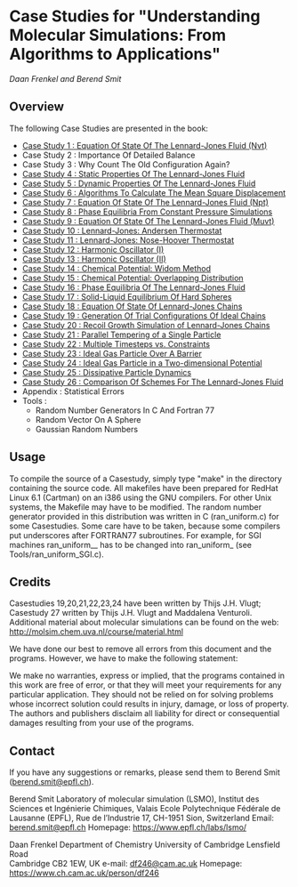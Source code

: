 # Case Studies for "Understanding Molecular Simulations: From Algorithms to Applications"

*Daan Frenkel and Berend Smit*

## Overview 

The following Case Studies are presented in the book: 

- [Case Study 1  : Equation Of State Of The Lennard-Jones Fluid (Nvt)](CaseStudy_01)
- Case Study 2  : Importance Of Detailed Balance 
- Case Study 3  : Why Count The Old Configuration Again? 
- [Case Study 4  : Static Properties Of The Lennard-Jones Fluid](CaseStudy_04)
- [Case Study 5  : Dynamic Properties Of The Lennard-Jones Fluid](CaseStudy_05)
- [Case Study 6  : Algorithms To Calculate The Mean Square Displacement](CaseStudy_06) 
- [Case Study 7  : Equation Of State Of The Lennard-Jones Fluid (Npt)](CaseStudy_07) 
- [Case Study 8  : Phase Equilibria From Constant Pressure Simulations](CaseStudy_08) 
- [Case Study 9  : Equation Of State Of The Lennard-Jones Fluid (Muvt)](CaseStudy_09) 
- [Case Study 10 : Lennard-Jones: Andersen Thermostat](CaseStudy_10) 
- [Case Study 11 : Lennard-Jones: Nose-Hoover Thermostat](CaseStudy_11) 
- [Case Study 12 : Harmonic Oscillator (I)](CaseStudy_12) 
- [Case Study 13 : Harmonic Oscillator (II)](CaseStudy_13) 
- [Case Study 14 : Chemical Potential: Widom Method](CaseStudy_14) 
- [Case Study 15 : Chemical Potential: Overlapping Distribution](CaseStudy_15) 
- [Case Study 16 : Phase Equilibria Of The Lennard-Jones Fluid](CaseStudy_16) 
- [Case Study 17 : Solid-Liquid Equilibrium Of Hard Spheres](CaseStudy_17) 
- [Case Study 18 : Equation Of State Of Lennard-Jones Chains](CaseStudy_18) 
- [Case Study 19 : Generation Of Trial Configurations Of Ideal Chains](CaseStudy_19) 
- [Case Study 20 : Recoil Growth Simulation of Lennard-Jones Chains](CaseStudy_20)
- [Case Study 21 : Parallel Tempering of a Single Particle](CaseStudy_21)
- [Case Study 22 : Multiple Timesteps vs. Constraints](CaseStudy_22)               
- [Case Study 23 : Ideal Gas Particle Over A Barrier](CaseStudy_23) 
- [Case Study 24 : Ideal Gas Particle in a Two-dimensional Potential](CaseStudy_24)
- [Case Study 25 : Dissipative Particle Dynamics](CaseStudy_25)                  
- [Case Study 26 : Comparison Of Schemes For The Lennard-Jones Fluid](CaseStudy_26) 
- Appendix      : Statistical Errors 
- Tools         : 
   - Random Number Generators In C And Fortran 77
   - Random Vector On A Sphere
    - Gaussian Random Numbers

## Usage 

To compile the source of a Casestudy, simply type "make" in the
directory containing the source code. All makefiles have been prepared
for RedHat Linux 6.1 (Cartman) on an i386 using the GNU compilers. For
other Unix systems, the Makefile may have to be modified. The random
number generator provided in this distribution was written in C
(ran_uniform.c) for some Casestudies. Some care have to be taken,
because some compilers put underscores after FORTRAN77
subroutines. For example, for SGI machines ran_uniform__ has to be
changed into ran_uniform_ (see Tools/ran_uniform_SGI.c).



## Credits 
Casestudies
19,20,21,22,23,24 have been written by Thijs J.H. Vlugt; Casestudy
27 written by Thijs J.H. Vlugt and Maddalena Venturoli. Additional
material about molecular simulations can be found on the web:
http://molsim.chem.uva.nl/course/material.html



We have done our best to remove all errors from this document and the
programs. However, we have to make the following statement:

We make no warranties, express or implied, that the programs contained
in this work are free of error, or that they will meet your
requirements for any particular application. They should not be
relied on for solving problems whose incorrect solution could results
in injury, damage, or loss of property. The authors and publishers
disclaim all liability for direct or consequential damages resulting
from your use of the programs.

## Contact 
If you have any suggestions or remarks, please send them to Berend
Smit (berend.smit@epfl.ch). 

Berend Smit 
Laboratory of molecular simulation (LSMO),
Institut des Sciences et Ingénierie Chimiques, Valais
Ecole Polytechnique Fédérale de Lausanne (EPFL), Rue de l’Industrie 17,
CH-1951 Sion, Switzerland
Email: berend.smit@epfl.ch 
Homepage: https://www.epfl.ch/labs/lsmo/

Daan Frenkel
Department of Chemistry	
University of Cambridge
Lensfield Road		
Cambridge CB2 1EW, UK
e-mail: df246@cam.ac.uk
Homepage: https://www.ch.cam.ac.uk/person/df246
